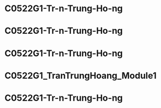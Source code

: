 # C0522G1-Tr-n-Trung-Ho-ng
# C0522G1-Tr-n-Trung-Ho-ng
# C0522G1-Tr-n-Trung-Ho-ng
# C0522G1_TranTrungHoang_Module1
# C0522G1-Tr-n-Trung-Ho-ng
